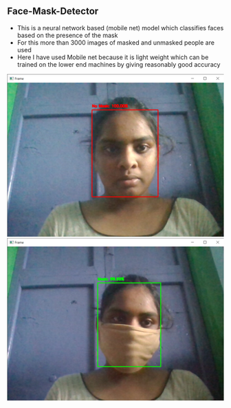 
## Face-Mask-Detector
* This is a neural network based (mobile net) model which classifies faces based on the presence of the mask
* For this more than 3000 images of masked and unmasked people are used
* Here I have used Mobile net because it is light weight which can be trained on the lower end machines by giving reasonably good accuracy

![output_with_out_mask](https://github.com/dharani2255/Mask_detection/blob/main/Frame%2029-08-2021%2015_31_16.png)
![output_with_mask](https://github.com/dharani2255/Mask_detection/blob/main/Frame%2029-08-2021%2015_31_38.png)
